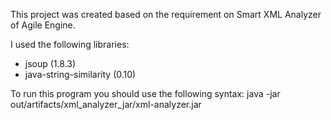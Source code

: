 This project was created based on the requirement on Smart XML Analyzer of Agile Engine.

I used the following libraries:
 - jsoup (1.8.3)
 - java-string-similarity (0.10)
 
To run this program you should use the following syntax:
    java -jar out/artifacts/xml_analyzer_jar/xml-analyzer.jar <original file path> <sample file path>
